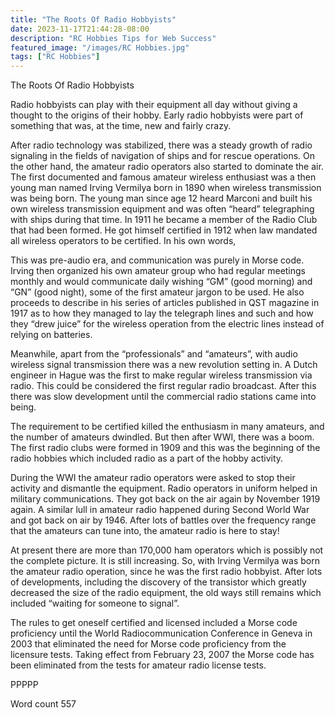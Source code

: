 ```yaml
---
title: "The Roots Of Radio Hobbyists"
date: 2023-11-17T21:44:28-08:00
description: "RC Hobbies Tips for Web Success"
featured_image: "/images/RC Hobbies.jpg"
tags: ["RC Hobbies"]
---
```


The Roots Of Radio Hobbyists

Radio hobbyists can play with their equipment all day without giving a thought to the origins of their hobby. Early radio hobbyists were part of something that was, at the time, new and fairly crazy.

After radio technology was stabilized, there was a steady growth of radio signaling in the fields of navigation of ships and for rescue operations. On the other hand, the amateur radio operators also started to dominate the air. The first documented and famous amateur wireless enthusiast was a then young man named Irving Vermilya born in 1890 when wireless transmission was being born. The young man since age 12 heard Marconi and built his own wireless transmission equipment and was often “heard” telegraphing with ships during that time. In 1911 he became a member of the Radio Club that had been formed. He got himself certified in 1912 when law mandated all wireless operators to be certified. In his own words, 

This was pre-audio era, and communication was purely in Morse code. Irving then organized his own amateur group who had regular meetings monthly and would communicate daily wishing “GM” (good morning) and “GN” (good night), some of the first amateur jargon to be used. He also proceeds to describe in his series of articles published in QST magazine in 1917 as to how they managed to lay the telegraph lines and such and how they “drew juice” for the wireless operation from the electric lines instead of relying on batteries.

Meanwhile, apart from the “professionals” and “amateurs”, with audio wireless signal transmission there was a new revolution setting in. A Dutch engineer in Hague was the first to make regular wireless transmission via radio. This could be considered the first regular radio broadcast. After this there was slow development until the commercial radio stations came into being.

The requirement to be certified killed the enthusiasm in many amateurs, and the number of amateurs dwindled. But then after WWI, there was a boom. The first radio clubs were formed in 1909 and this was the beginning of the radio hobbies which included radio as a part of the hobby activity.

During the WWI the amateur radio operators were asked to stop their activity and dismantle the equipment. Radio operators in uniform helped in military communications. They got back on the air again by November 1919 again. A similar lull in amateur radio happened during Second World War and got back on air by 1946. After lots of battles over the frequency range that the amateurs can tune into, the amateur radio is here to stay!

At present there are more than 170,000 ham operators which is possibly not the complete picture. It is still increasing. So, with Irving Vermilya was born the amateur radio operation, since he was the first radio hobbyist. After lots of developments, including the discovery of the transistor which greatly decreased the size of the radio equipment, the old ways still remains which included “waiting for someone to signal”. 

The rules to get oneself certified and licensed included a Morse code proficiency until the World Radiocommunication Conference in Geneva in 2003 that eliminated the need for Morse code proficiency from the licensure tests. Taking effect from February 23, 2007 the Morse code has been eliminated from the tests for amateur radio license tests.

PPPPP

Word count 557

